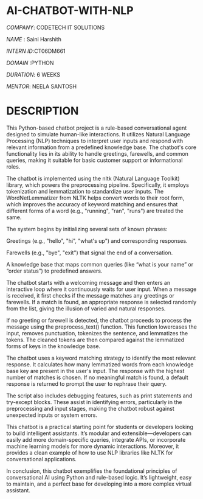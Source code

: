 # AI-CHATBOT-WITH-NLP

*COMPANY*: CODETECH IT SOLUTIONS

*NAME* : Saini Harshith

*INTERN ID*:CT06DM661

*DOMAIN* :PYTHON 

*DURATION*: 6 WEEKS

*MENTOR*: NEELA SANTOSH

# DESCRIPTION

This Python-based chatbot project is a rule-based conversational agent designed to simulate human-like interactions. It utilizes Natural Language Processing (NLP) techniques to interpret user inputs and respond with relevant information from a predefined knowledge base. The chatbot's core functionality lies in its ability to handle greetings, farewells, and common queries, making it suitable for basic customer support or informational roles.

The chatbot is implemented using the nltk (Natural Language Toolkit) library, which powers the preprocessing pipeline. Specifically, it employs tokenization and lemmatization to standardize user inputs. The WordNetLemmatizer from NLTK helps convert words to their root form, which improves the accuracy of keyword matching and ensures that different forms of a word (e.g., "running", "ran", "runs") are treated the same.

The system begins by initializing several sets of known phrases:

Greetings (e.g., "hello", "hi", "what's up") and corresponding responses.

Farewells (e.g., "bye", "exit") that signal the end of a conversation.

A knowledge base that maps common queries (like “what is your name” or “order status”) to predefined answers.

The chatbot starts with a welcoming message and then enters an interactive loop where it continuously waits for user input. When a message is received, it first checks if the message matches any greetings or farewells. If a match is found, an appropriate response is selected randomly from the list, giving the illusion of varied and natural responses.

If no greeting or farewell is detected, the chatbot proceeds to process the message using the preprocess_text() function. This function lowercases the input, removes punctuation, tokenizes the sentence, and lemmatizes the tokens. The cleaned tokens are then compared against the lemmatized forms of keys in the knowledge base.

The chatbot uses a keyword matching strategy to identify the most relevant response. It calculates how many lemmatized words from each knowledge base key are present in the user's input. The response with the highest number of matches is chosen. If no meaningful match is found, a default response is returned to prompt the user to rephrase their query.

The script also includes debugging features, such as print statements and try-except blocks. These assist in identifying errors, particularly in the preprocessing and input stages, making the chatbot robust against unexpected inputs or system errors.

This chatbot is a practical starting point for students or developers looking to build intelligent assistants. It’s modular and extensible—developers can easily add more domain-specific queries, integrate APIs, or incorporate machine learning models for more dynamic interactions. Moreover, it provides a clean example of how to use NLP libraries like NLTK for conversational applications.

In conclusion, this chatbot exemplifies the foundational principles of conversational AI using Python and rule-based logic. It’s lightweight, easy to maintain, and a perfect base for developing into a more complex virtual assistant.
